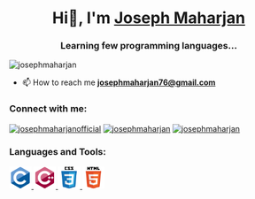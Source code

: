 <h1 align="center">Hi👋, I'm <a href="https://josephmaharjan.github.io/links/">Joseph Maharjan</a></h1>
<h3 align="center">Learning few programming languages...</h3>

<p align="left"> <img src="https://komarev.com/ghpvc/?username=josephmaharjan&label=Profile%20views&color=0e75b6&style=flat" alt="josephmaharjan" /> </p>

- 📫 How to reach me **josephmaharjan76@gmail.com**

<h3 align="left">Connect with me:</h3>
<p align="left">
<a href="https://fb.com/josephmaharjanofficial" target="blank"><img align="center" src="https://raw.githubusercontent.com/rahuldkjain/github-profile-readme-generator/master/src/images/icons/Social/facebook.svg" alt="josephmaharjanofficial" height="30" width="40" /></a>
<a href="https://instagram.com/josephmaharjan" target="blank"><img align="center" src="https://raw.githubusercontent.com/rahuldkjain/github-profile-readme-generator/master/src/images/icons/Social/instagram.svg" alt="josephmaharjan" height="30" width="40" /></a>
<a href="https://www.youtube.com/c/josephmaharjan?sub_confirmation=1" target="blank"><img align="center" src="https://raw.githubusercontent.com/rahuldkjain/github-profile-readme-generator/master/src/images/icons/Social/youtube.svg" alt="josephmaharjan" height="30" width="40" /></a>
</p>

<h3 align="left">Languages and Tools:</h3>
<p align="left"> <a href="https://www.cprogramming.com/" target="_blank"> <img src="https://raw.githubusercontent.com/devicons/devicon/master/icons/c/c-original.svg" alt="c" width="40" height="40"/> </a> <a href="https://www.w3schools.com/cpp/" target="_blank"> <img src="https://raw.githubusercontent.com/devicons/devicon/master/icons/cplusplus/cplusplus-original.svg" alt="cplusplus" width="40" height="40"/> </a> <a href="https://www.w3schools.com/css/" target="_blank"> <img src="https://raw.githubusercontent.com/devicons/devicon/master/icons/css3/css3-original-wordmark.svg" alt="css3" width="40" height="40"/> </a> <a href="https://www.w3.org/html/" target="_blank"> <img src="https://raw.githubusercontent.com/devicons/devicon/master/icons/html5/html5-original-wordmark.svg" alt="html5" width="40" height="40"/> </a> </p>
